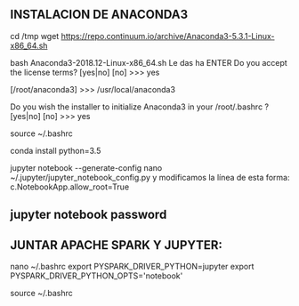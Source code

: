 INSTALACION DE ANACONDA3
-

cd /tmp
wget https://repo.continuum.io/archive/Anaconda3-5.3.1-Linux-x86_64.sh

bash Anaconda3-2018.12-Linux-x86_64.sh
Le das ha ENTER
Do you accept the license terms? [yes|no]
[no] >>> yes

[/root/anaconda3] >>> /usr/local/anaconda3

Do you wish the installer to initialize Anaconda3
in your /root/.bashrc ? [yes|no]
[no] >>> yes

source ~/.bashrc

conda install python=3.5

jupyter notebook --generate-config
nano ~/.jupyter/jupyter_notebook_config.py
y modificamos la línea de esta forma:
c.NotebookApp.allow_root=True

jupyter notebook password
---------------------------------------------------------------------------------------------
JUNTAR APACHE SPARK Y JUPYTER:
---------------------------------------------------------------------------------------------
nano ~/.bashrc
export PYSPARK_DRIVER_PYTHON=jupyter
export PYSPARK_DRIVER_PYTHON_OPTS='notebook'

source ~/.bashrc
